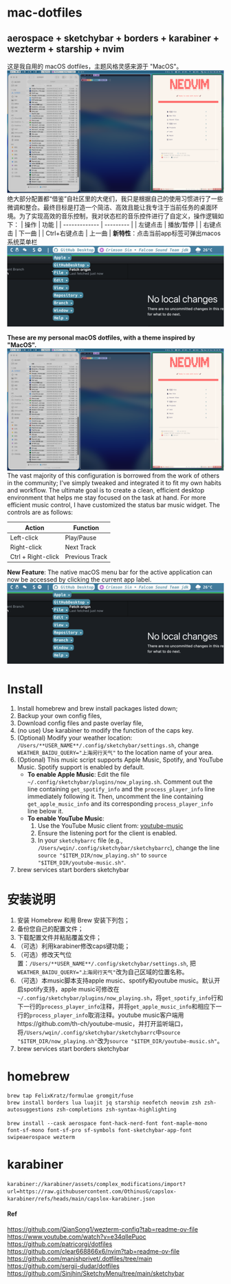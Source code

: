 # mac-dotfiles
## aerospace + sketchybar + borders + karabiner + wezterm + starship + nvim
这是我自用的 macOS dotfiles，主题风格灵感来源于 "MacOS"。
![image](https://github.com/OthinusG/mac-dotfiles/blob/main/readmefiles/insert.png)
绝大部分配置都“借鉴”自社区里的大佬们，我只是根据自己的使用习惯进行了一些微调和整合。最终目标是打造一个简洁、高效且能让我专注于当前任务的桌面环境。为了实现高效的音乐控制，我对状态栏的音乐控件进行了自定义，操作逻辑如下：
| 操作          | 功能      |
| ------------- | --------- |
| 左键点击      | 播放/暂停 |
| 右键点击      | 下一曲    |
| Ctrl+右键点击 | 上一曲    |
**新特性**：点击当前app标签可弹出macos系统菜单栏
![image](https://github.com/OthinusG/mac-dotfiles/blob/main/readmefiles/insert2.png)

**These are my personal macOS dotfiles, with a theme inspired by "MacOS".**
![image](https://github.com/OthinusG/mac-dotfiles/blob/main/readmefiles/insert.png)
The vast majority of this configuration is borrowed from the work of others in the community; I've simply tweaked and integrated it to fit my own habits and workflow. The ultimate goal is to create a clean, efficient desktop environment that helps me stay focused on the task at hand.
For more efficient music control, I have customized the status bar music widget. The controls are as follows:

| Action             | Function       |
| ------------------ | -------------- |
| Left-click         | Play/Pause     |
| Right-click        | Next Track     |
| Ctrl + Right-click | Previous Track |


**New Feature**: The native macOS menu bar for the active application can now be accessed by clicking the current app label.
![image](https://github.com/OthinusG/mac-dotfiles/blob/main/readmefiles/insert2.png)

# Install
1. Install homebrew and brew install packages listed down;
2. Backup your own config files,
3. Download config files and paste overlay file,
4. (no use) Use karabiner to modify the function of the caps key.
5. (Optional) Modify your weather location: `/Users/**USER_NAME**/.config/sketchybar/settings.sh`, change `WEATHER_BAIDU_QUERY="上海闵行天气"` to the location name of your area.
6. (Optional) This music script supports Apple Music, Spotify, and YouTube Music. Spotify support is enabled by default.
   - **To enable Apple Music**: Edit the file `~/.config/sketchybar/plugins/now_playing.sh`. Comment out the line containing `get_spotify_info` and the `process_player_info` line immediately following it. Then, uncomment the line containing `get_apple_music_info` and its corresponding `process_player_info` line below it.
   - **To enable YouTube Music**:
     1. Use the YouTube Music client from: [youtube-music](https://github.com/th-ch/youtube-music)
     2. Ensure the listening port for the client is enabled.
     3. In your `sketchybarrc` file (e.g., `/Users/wqin/.config/sketchybar/sketchybarrc`), change the line `source "$ITEM_DIR/now_playing.sh"` to `source "$ITEM_DIR/youtube-music.sh"`.
7. brew services start borders sketchybar
# 安装说明
1. 安装 Homebrew 和用 Brew 安装下列包；
2. 备份您自己的配置文件；
3. 下载配置文件并粘贴覆盖文件；
4. （可选）利用karabiner修改caps键功能；
5. （可选）修改天气位置：`/Users/**USER_NAME**/.config/sketchybar/settings.sh`, 把`WEATHER_BAIDU_QUERY="上海闵行天气"`改为自己区域的位置名称。
6. （可选）本music脚本支持apple music、spotify和youtube music。默认开启spotify支持，apple music可修改在`~/.config/sketchybar/plugins/now_playing.sh`，将`get_spotify_info`行和下一行的`process_player_info`注释，并将`get_apple_music_info`和相应下一行的`process_player_info`取消注释。youtube music客户端用https://github.com/th-ch/youtube-music，并打开监听端口，将`/Users/wqin/.config/sketchybar/sketchybarrc`中`source "$ITEM_DIR/now_playing.sh"`改为`source "$ITEM_DIR/youtube-music.sh"`。
7. brew services start borders sketchybar
# homebrew
```
brew tap FelixKratz/formulae gromgit/fuse
brew install borders lua luajit jq starship neofetch neovim zsh zsh-autosuggestions zsh-completions zsh-syntax-highlighting

brew install --cask aerospace font-hack-nerd-font font-maple-mono font-sf-mono font-sf-pro sf-symbols font-sketchybar-app-font swipeaerospace wezterm
```
# karabiner
`karabiner://karabiner/assets/complex_modifications/import?url=https://raw.githubusercontent.com/OthinusG/capslox-karabiner/refs/heads/main/capslox-karabiner.json`

#### Ref
https://github.com/QianSong1/wezterm-config?tab=readme-ov-file
https://www.youtube.com/watch?v=e34qllePuoc
https://github.com/patricorgi/dotfiles
https://github.com/clear668866x6/nvim?tab=readme-ov-file
https://github.com/manishprivet/.dotfiles/tree/main
https://github.com/sergii-dudar/dotfiles
https://github.com/Sinjhin/SketchyMenu/tree/main/sketchybar
